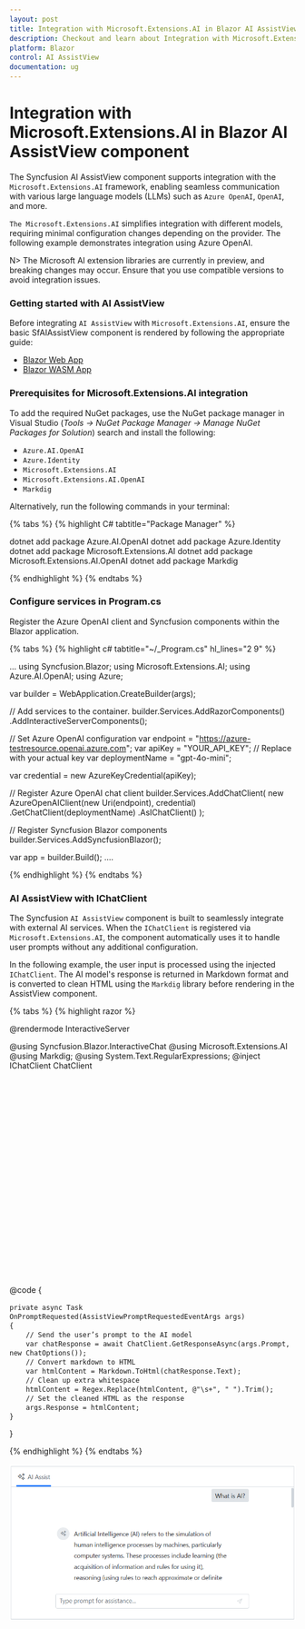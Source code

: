 ```yaml
---
layout: post
title: Integration with Microsoft.Extensions.AI in Blazor AI AssistView Component | Syncfusion
description: Checkout and learn about Integration with Microsoft.Extensions.AI and Keyboard interaction with Blazor AI AssistView component and more details.
platform: Blazor
control: AI AssistView
documentation: ug
---
```


# Integration with Microsoft.Extensions.AI in Blazor AI AssistView component

The Syncfusion AI AssistView component supports integration with the `Microsoft.Extensions.AI` framework, enabling seamless communication with various large language models (LLMs) such as `Azure OpenAI`, `OpenAI`, and more.

`The Microsoft.Extensions.AI` simplifies integration with different models, requiring minimal configuration changes depending on the provider. The following example demonstrates integration using Azure OpenAI.

N> The Microsoft AI extension libraries are currently in preview, and breaking changes may occur. Ensure that you use compatible versions to avoid integration issues.

### Getting started with AI AssistView

Before integrating `AI AssistView` with `Microsoft.Extensions.AI`, ensure the basic SfAIAssistView component is rendered by following the appropriate guide:

* [Blazor Web App](../getting-started-webapp)
* [Blazor WASM App](../getting-started)

### Prerequisites for Microsoft.Extensions.AI integration

To add the required NuGet packages, use the NuGet package manager in Visual Studio (*Tools → NuGet Package Manager → Manage NuGet Packages for Solution*) search and install the following:

* `Azure.AI.OpenAI`
* `Azure.Identity`
* `Microsoft.Extensions.AI`
* `Microsoft.Extensions.AI.OpenAI`
* `Markdig`

Alternatively, run the following commands in your terminal:

{% tabs %}
{% highlight C# tabtitle="Package Manager" %}

dotnet add package Azure.AI.OpenAI
dotnet add package Azure.Identity
dotnet add package Microsoft.Extensions.AI
dotnet add package Microsoft.Extensions.AI.OpenAI
dotnet add package Markdig

{% endhighlight %}
{% endtabs %}

### Configure services in Program.cs

Register the Azure OpenAI client and Syncfusion components within the Blazor application.

{% tabs %}
{% highlight c# tabtitle="~/_Program.cs" hl_lines="2 9" %}

...
using Syncfusion.Blazor;
using Microsoft.Extensions.AI;
using Azure.AI.OpenAI;
using Azure;

var builder = WebApplication.CreateBuilder(args);

// Add services to the container.
builder.Services.AddRazorComponents()
    .AddInteractiveServerComponents();

// Set Azure OpenAI configuration
var endpoint = "https://azure-testresource.openai.azure.com";
var apiKey = "YOUR_API_KEY"; // Replace with your actual key
var deploymentName = "gpt-4o-mini";

var credential = new AzureKeyCredential(apiKey);

// Register Azure OpenAI chat client
builder.Services.AddChatClient(
    new AzureOpenAIClient(new Uri(endpoint), credential)
        .GetChatClient(deploymentName)
        .AsIChatClient()
);

// Register Syncfusion Blazor components
builder.Services.AddSyncfusionBlazor();

var app = builder.Build();
....

{% endhighlight %}
{% endtabs %}

### AI AssistView with IChatClient

The Syncfusion `AI AssistView` component is built to seamlessly integrate with external AI services. When the `IChatClient` is registered via `Microsoft.Extensions.AI`, the component automatically uses it to handle user prompts without any additional configuration.

In the following example, the user input is processed using the injected `IChatClient`. The AI model's response is returned in Markdown format and is converted to clean HTML using the `Markdig` library before rendering in the AssistView component.

{% tabs %}
{% highlight razor %}

@rendermode InteractiveServer

@using Syncfusion.Blazor.InteractiveChat
@using Microsoft.Extensions.AI
@using Markdig;
@using System.Text.RegularExpressions;
@inject IChatClient ChatClient

<div class="aiassist-container" style="height: 350px; width: 650px;">
    <SfAIAssistView PromptRequested="@OnPromptRequested"></SfAIAssistView>
</div>

@code {
    
    private async Task OnPromptRequested(AssistViewPromptRequestedEventArgs args)
    {
        // Send the user’s prompt to the AI model
        var chatResponse = await ChatClient.GetResponseAsync(args.Prompt, new ChatOptions());
        // Convert markdown to HTML
        var htmlContent = Markdown.ToHtml(chatResponse.Text);
        // Clean up extra whitespace
        htmlContent = Regex.Replace(htmlContent, @"\s+", " ").Trim();
        // Set the cleaned HTML as the response
        args.Response = htmlContent;
    }
}

{% endhighlight %}
{% endtabs %}

![AI AssistView with IChatClient](../images/ai-assistview-ichatclient.png)